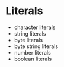 # Literals

- character literals
- string literals
- byte literals
- byte string literals
- number literals
- boolean literals
